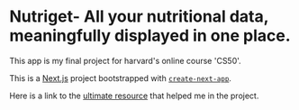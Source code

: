 # Nutriget- All your nutritional data, meaningfully displayed in one place.
This app is my final project for harvard's online course 'CS50'. 


This is a [Next.js](https://nextjs.org/) project bootstrapped with [`create-next-app`](https://github.com/vercel/next.js/tree/canary/packages/create-next-app).

Here is a link to the [ultimate resource](https://www.youtube.com/watch?v=dQw4w9WgXcQ) that helped me in the project.